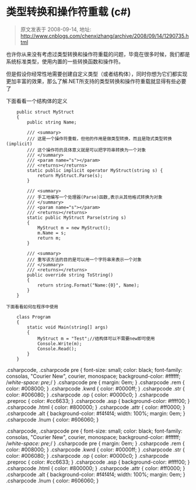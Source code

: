 # 类型转换和操作符重载 (c#) 
> 原文发表于 2008-09-14, 地址: http://www.cnblogs.com/chenxizhang/archive/2008/09/14/1290735.html 


也许你从来没有考虑过类型转换和操作符重载的问题，毕竟在很多时候，我们都是系统标准类型，使用内置的一些转换函数和操作符。

 但是假设你经常性地需要创建自定义类型（或者结构体），同时你想为它们都实现更加丰富的效果，那么了解.NET所支持的类型转换和操作符重载就显得有些必要了

 下面看看一个结构体的定义


```
    public struct MyStruct
    {
        public string Name;

        /// <summary>
        /// 这是一个操作符重载，但他的作用是做类型转换，而且是隐式类型转换(implicit)
        /// 这个操作符的具体意义就是可以把字符串转换为一个对象
        /// </summary>
        /// <param name="s"></param>
        /// <returns></returns>
        static public implicit operator MyStruct(string s) {
            return MyStruct.Parse(s);
        }

        /// <summary>
        /// 手工地编写一个处理器(Parse)函数,表示从其他格式转换为对象
        /// </summary>
        /// <param name="s"></param>
        /// <returns></returns>
        static public MyStruct Parse(string s)
        {
            MyStruct m = new MyStruct();
            m.Name = s;
            return m;
        }

        /// <summary>
        /// 重写该方法的目的是可以用一个字符串来表示一个对象
        /// </summary>
        /// <returns></returns>
        public override string ToString()
        {
            return string.Format("Name:{0}", Name);
        }
    }
```

```
下面看看如何在程序中使用
```

```
    class Program
    {
        static void Main(string[] args)
        {
            MyStruct m = "Test";//结构体可以不需要new即可使用
            Console.Write(m);
            Console.Read();
        }
    }
```

.csharpcode, .csharpcode pre
{
 font-size: small;
 color: black;
 font-family: consolas, "Courier New", courier, monospace;
 background-color: #ffffff;
 /*white-space: pre;*/
}
.csharpcode pre { margin: 0em; }
.csharpcode .rem { color: #008000; }
.csharpcode .kwrd { color: #0000ff; }
.csharpcode .str { color: #006080; }
.csharpcode .op { color: #0000c0; }
.csharpcode .preproc { color: #cc6633; }
.csharpcode .asp { background-color: #ffff00; }
.csharpcode .html { color: #800000; }
.csharpcode .attr { color: #ff0000; }
.csharpcode .alt 
{
 background-color: #f4f4f4;
 width: 100%;
 margin: 0em;
}
.csharpcode .lnum { color: #606060; }

.csharpcode, .csharpcode pre
{
 font-size: small;
 color: black;
 font-family: consolas, "Courier New", courier, monospace;
 background-color: #ffffff;
 /*white-space: pre;*/
}
.csharpcode pre { margin: 0em; }
.csharpcode .rem { color: #008000; }
.csharpcode .kwrd { color: #0000ff; }
.csharpcode .str { color: #006080; }
.csharpcode .op { color: #0000c0; }
.csharpcode .preproc { color: #cc6633; }
.csharpcode .asp { background-color: #ffff00; }
.csharpcode .html { color: #800000; }
.csharpcode .attr { color: #ff0000; }
.csharpcode .alt 
{
 background-color: #f4f4f4;
 width: 100%;
 margin: 0em;
}
.csharpcode .lnum { color: #606060; }
